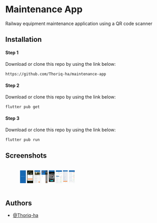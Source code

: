 # Maintenance App
Railway equipment maintenance application using a QR code scanner

## Installation

#### Step 1
Download or clone this repo by using the link below:

```bash
https://github.com/Thoriq-ha/maintenance-app
```

#### Step 2
Download or clone this repo by using the link below:

```bash
flutter pub get 
```


#### Step 3
Download or clone this repo by using the link below:

```bash
flutter pub run 
```
## Screenshots

<br />
<div>
  &emsp;&emsp;&emsp;
  <img src="https://github.com/Thoriq-ha/maintenance-app/blob/master/demo/1.png?raw=true" alt="Light theme" height="40">
  <img src="https://github.com/Thoriq-ha/maintenance-app/blob/master/demo/2.png?raw=true" alt="Dark theme" height="40">  
  <img src="https://github.com/Thoriq-ha/maintenance-app/blob/master/demo/3.png?raw=true" alt="Dark theme" height="40">  
  <img src="https://github.com/Thoriq-ha/maintenance-app/blob/master/demo/4.png?raw=true" alt="Dark theme" height="40">  
  <img src="https://github.com/Thoriq-ha/maintenance-app/blob/master/demo/5.png?raw=true" alt="Dark theme" height="40">  
  <img src="https://github.com/Thoriq-ha/maintenance-app/blob/master/demo/6.png?raw=true" alt="Dark theme" height="40">  
  <img src="https://github.com/Thoriq-ha/maintenance-app/blob/master/demo/7.png?raw=true" alt="Dark theme" height="40">  
  <img src="https://github.com/Thoriq-ha/maintenance-app/blob/master/demo/8.png?raw=true" alt="Dark theme" height="40">  
  &emsp;&emsp;&emsp;
</div>
<br />



## Authors

- [@Thoriq-ha](https://www.github.com/Thoriq-ha)

